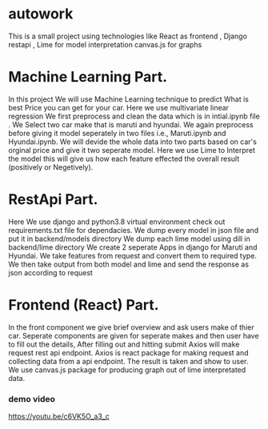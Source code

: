 # autowork
This is a small project using technologies like React as frontend , Django restapi , Lime for model interpretation canvas.js for graphs

# Machine Learning Part.
In this project We will use Machine Learning technique to predict What is best Price you can get for your car.
Here we use multivariate linear regression
We first preprocess and clean the data which is in intial.ipynb file .
We Select two car make that is maruti and hyundai.
We again preprocess before giving it model seperately in two files i.e., Maruti.ipynb and Hyundai.ipynb.
We will devide the whole data into two parts based on car's orginal price and give it two seperate model.
Here we use Lime to Interpret the model this will give us how each feature effected the overall result (positively or Negetively).

# RestApi Part.
Here We use django and python3.8 virtual environment check out requirements.txt file for dependacies.
We dump every model in json file and put it in backend/models directory
We dump each lime model using dill in backend/lime directory
We create 2 seperate Apps in django for Maruti and Hyundai.
We take features from request and convert them to required type.
We then take output from both model and lime and send the response as json according to request

# Frontend (React) Part.
In the front component we give brief overview and ask users make of thier car.
Seperate components are given for seperate makes and then user have to fill out the details,
After filling out and hitting submit Axios will make request rest api endpoint.
Axios is react package for making request and collecting data from a api endpoint.
The result is taken and show to user.
We use canvas.js package for producing graph out of lime interpretated data.

### demo video
https://youtu.be/c6VK5O_a3_c
